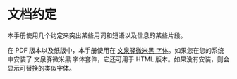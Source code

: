 # 文档约定

本手册使用几个约定来突出某些用词和短语以及信息的某些片段。

在 PDF 版本以及纸版中，本手册使用在 [文泉驿微米黑
字体](http://wenq.org/wqy2/index.cgi?MicroHei)。如果您在您的系统中安装了
文泉驿微米黑 字体套件，它还可用于 HTML
版本。如果没有安装，则会显示可替换的类似字体。
